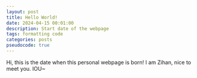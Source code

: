 ```yaml
---
layout: post
title: Hello World!
date: 2024-04-15 00:01:00
description: Start date of the webpage
tags: formatting code
categories: posts
pseudocode: true
---
```


Hi, this is the date when this personal webpage is born!
I am Zihan, nice to meet you.
IOU~
